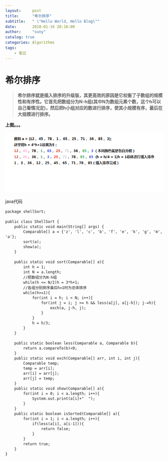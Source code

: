 ```yaml
---
layout:     post
title:      "希尔排序"
subtitle:   " \"Hello World, Hello Blog\""
date:       2018-01-16 20:16:00
author:     "suny"
catalog: true
categories: Algorithms
tags:
    - 笔记
---
```

# 希尔排序

> **希尔排序就是插入排序的升级版，其更高效的原因是它权衡了子数组的规模性和有序性。它首先把数组分为N-h组(其中N为数组元素个数，这个h可以自己看情况定)，然后把h小组对应的数进行排序，使其小规模有序，最后在大规模进行排序。**

**上图。。。**

<img src="/img/ShellSort.jpg"/>

java代码

	package shellSort;

	public class ShellSort {
		public static void main(String[] args) {
			Comparable[] a = {'z', 'l', 'c', 'b', 'f', 'e', 'k', 'g', 'm', 'a'};
			sort(a);
			show(a);
		}
		
		public static void sort(Comparable[] a){
			int h = 1;
			int N = a.length;
			//把数组分为N-h组
			while(h <= N/2)h = 3*h+1;
			//各组分别排序最后h=1时为总体排序
			while(h>=1){
				for(int i = h; i < N; i++){
					for(int j = i; j >= h && less(a[j], a[j-h]); j-=h){
						exch(a, j-h, j);
					}
				}
				h = h/3;
			}
		}
		
		public static boolean less(Comparable a, Comparable b){
			return a.compareTo(b)<0;
		}
		public static void exch(Comparable[] arr, int i, int j){
			Comparable temp;
			temp = arr[i];
			arr[i] = arr[j];
			arr[j] = temp;
		}
		public static void show(Comparable[] a){
			for(int i = 0; i < a.length; i++){
				System.out.print(a[i]+"  ");
			}
		}
		public static boolean isSorted(Comparable[] a){
			for(int i = 1; i < a.length; i++){
				if(less(a[i], a[i-1])){
					return false;
				}
			}
			return true;
		}
	}


